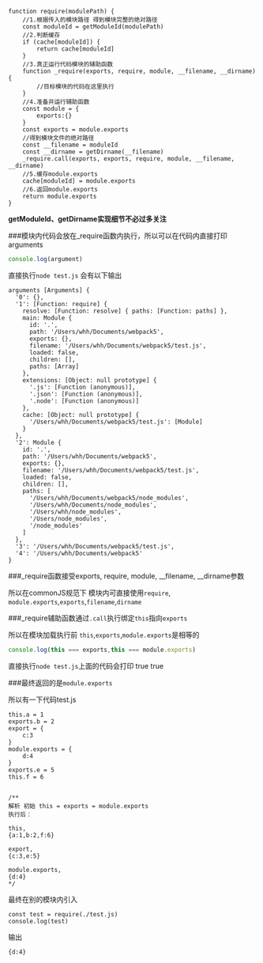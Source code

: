 ```
function require(modulePath) {
    //1.根据传入的模块路径 得到模块完整的绝对路径
    const moduleId = getModuleId(modulePath)
    //2.判断缓存
    if (cache[moduleId]) {
        return cache[moduleId]
    }
    //3.真正运行代码模块的辅助函数
    function _require(exports, require, module, __filename, __dirname) {
        //目标模块的代码在这里执行
    }
    //4.准备并运行辅助函数
    const module = {
        exports:{}
    }
    const exports = module.exports
    //得到模块文件的绝对路径
    const __filename = moduleId
    const __dirname = getDirname(__filename)
    _require.call(exports, exports, require, module, __filename, __dirname)
    //5.缓存module.exports
    cache[moduleId] = module.exports
    //6.返回module.exports
    return module.exports
}
```



**getModuleId、getDirname实现细节不必过多关注**

###模块内代码会放在_require函数内执行，所以可以在代码内直接打印arguments

```test.js
console.log(argument)
```

直接执行`node test.js`  会有以下输出

```
arguments [Arguments] {
  '0': {},
  '1': [Function: require] {
    resolve: [Function: resolve] { paths: [Function: paths] },
    main: Module {
      id: '.',
      path: '/Users/whh/Documents/webpack5',
      exports: {},
      filename: '/Users/whh/Documents/webpack5/test.js',
      loaded: false,
      children: [],
      paths: [Array]
    },
    extensions: [Object: null prototype] {
      '.js': [Function (anonymous)],
      '.json': [Function (anonymous)],
      '.node': [Function (anonymous)]
    },
    cache: [Object: null prototype] {
      '/Users/whh/Documents/webpack5/test.js': [Module]
    }
  },
  '2': Module {
    id: '.',
    path: '/Users/whh/Documents/webpack5',
    exports: {},
    filename: '/Users/whh/Documents/webpack5/test.js',
    loaded: false,
    children: [],
    paths: [
      '/Users/whh/Documents/webpack5/node_modules',
      '/Users/whh/Documents/node_modules',
      '/Users/whh/node_modules',
      '/Users/node_modules',
      '/node_modules'
    ]
  },
  '3': '/Users/whh/Documents/webpack5/test.js',
  '4': '/Users/whh/Documents/webpack5'
}
```

###_require函数接受exports, require, module, __filename, __dirname参数

所以在commonJS规范下 模块内可直接使用`require`,` module.exports`,`exports`,`filename`,`dirname`

###_require辅助函数通过`.call`执行绑定`this`指向`exports`

所以在模块加载执行前 `this`,`exports`,`module.exports`是相等的

```test.js
console.log(this === exports,this === module.exports)
```

直接执行`node test.js`上面的代码会打印 true true

###最终返回的是`module.exports`

所以有一下代码test.js

```
this.a = 1
exports.b = 2
export = {
	c:3
}
module.exports = {
	d:4
}
exports.e = 5
this.f = 6


/**
解析 初始 this = exports = module.exports
执行后：

this,
{a:1,b:2,f:6}

export,
{c:3,e:5}

module.exports,
{d:4}
*/

```



最终在别的模块内引入

```
const test = require(./test.js)
console.log(test)
```

输出

```
{d:4}
```
